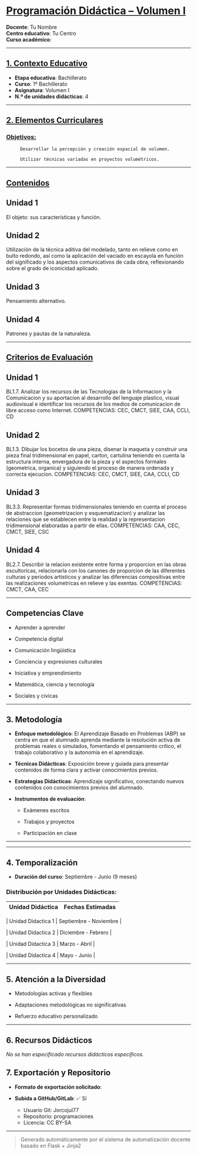 # <u>Programación Didáctica – Volumen I</u>

**Docente**: Tu Nombre  
**Centro educativo**: Tu Centro  
**Curso académico**:   

---

## <u>1. Contexto Educativo</u>

- **Etapa educativa**: Bachillerato
- **Curso**: 1º Bachillerato
- **Asignatura**: Volumen I
- **N.º de unidades didácticas**: 4

---
## <u>2. Elementos Curriculares</u>

### <u>Objetivos:</u>


  <ul>
    
      Desarrollar la percepción y creación espacial de volumen.
    
      Utilizar técnicas variadas en proyectos volumétricos.
    
  </ul>


---

## <u>Contenidos</u>

## Unidad 1
El objeto: sus características y función.

## Unidad 2
Utilización de la técnica aditiva del modelado, tanto en relieve como en bulto redondo, así como la aplicación del vaciado en escayola en función del significado y los aspectos comunicativos de cada obra, reflexionando sobre el grado de iconicidad aplicado.

## Unidad 3
Pensamiento alternativo.

## Unidad 4
Patrones y pautas de la naturaleza.


---

## <u>Criterios de Evaluación</u>

## Unidad 1
BL1.7. Analizar los recursos de las Tecnologias de la Informacion y la Comunicacion y su aportacion al
desarrollo del lenguaje plastico, visual audiovisual e identificar los recursos de los medios de
comunicacion de libre acceso como Internet.
COMPETENCIAS: CEC, CMCT, SIEE, CAA, CCLI, CD

## Unidad 2
BL1.3. Dibujar los bocetos de una pieza, disenar la maqueta y construir una pieza final tridimensional en
papel, carton, cartulina teniendo en cuenta la estructura interna, envergadura de la pieza y el aspectos
formales (geometrica, organica) y siguiendo el proceso de manera ordenada y correcta ejecucion.
COMPETENCIAS: CEC, CMCT, SIEE, CAA, CCLI, CD

## Unidad 3
BL3.3. Representar formas tridimensionales teniendo en cuenta el proceso de abstraccion
(geometrizacion y esquematizacion) y analizar las relaciones que se establecen entre la realidad y la
representacion tridimensional elaboradas a partir de ellas.
COMPETENCIAS: CAA, CEC, CMCT, SIEE, CSC

## Unidad 4
BL2.7. Describir la relacion existente entre forma y proporcion en las obras escultoricas, relacionarla con
los canones de proporcion de las diferentes culturas y periodos artisticos y analizar las diferencias
compositivas entre las realizaciones volumetricas en relieve y las exentas.
COMPETENCIAS: CMCT, CAA, CEC


---

## Competencias Clave


- Aprender a aprender

- Competencia digital

- Comunicación lingüística

- Conciencia y expresiones culturales

- Iniciativa y emprendimiento

- Matemática, ciencia y tecnología

- Sociales y cívicas



---

## 3. Metodología

- **Enfoque metodológico**: El Aprendizaje Basado en Problemas (ABP) se centra en que el alumnado aprenda mediante la resolución activa de problemas reales o simulados, fomentando el pensamiento crítico, el trabajo colaborativo y la autonomía en el aprendizaje.
- **Técnicas Didácticas**: Exposición breve y guiada para presentar contenidos de forma clara y activar conocimientos previos.
- **Estrategias Didácticas**: Aprendizaje significativo, conectando nuevos contenidos con conocimientos previos del alumnado.
- **Instrumentos de evaluación**:


  - Exámenes escritos

  - Trabajos y proyectos

  - Participación en clase



---
---

## 4. Temporalización

- **Duración del curso**: Septiembre - Junio (9 meses)

### **Distribución por Unidades Didácticas:**


| Unidad Didáctica | Fechas Estimadas |
|------------------|------------------|


| Unidad Didactica 1 | Septiembre - Noviembre |

| Unidad Didactica 2 | Diciembre - Febrero |

| Unidad Didactica 3 | Marzo - Abril |

| Unidad Didactica 4 | Mayo - Junio |



---

## 5. Atención a la Diversidad



* Metodologías activas y flexibles

* Adaptaciones metodológicas no significativas

* Refuerzo educativo personalizado


---

## 6. Recursos Didácticos


_No se han especificado recursos didácticos específicos._

## 7. Exportación y Repositorio

- **Formato de exportación solicitado**: 
- **Subida a GitHub/GitLab**: ✅ Sí

  - Usuario Git: Jorcojul77
  - Repositorio: programaciones
  - Licencia: CC BY-SA


---

> Generado automáticamente por el sistema de automatización docente basado en Flask + Jinja2